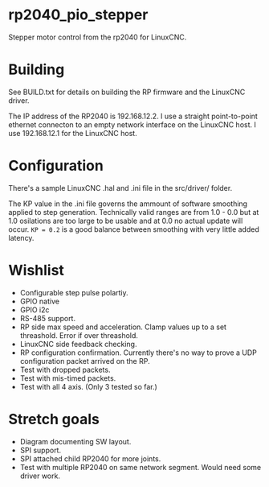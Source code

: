 # rp2040_pio_stepper
Stepper motor control from the rp2040 for LinuxCNC.

# Building
See BUILD.txt for details on building the RP firmware and the LinuxCNC driver.

The IP address of the RP2040 is 192.168.12.2.
I use a straight point-to-point ethernet connecton to an empty network interface on the LinuxCNC host.
I use 192.168.12.1 for the LinuxCNC host.

# Configuration
There's a sample LinuxCNC .hal and .ini file in the src/driver/ folder.

The KP value in the .ini file governs the ammount of software smoothing applied to step generation.
Technically valid ranges are from 1.0 - 0.0 but at 1.0 osilations are too large to be usable and at 0.0 no actual update will occur.
`KP = 0.2` is a good balance between smoothing with very little added latency.

# Wishlist
  * Configurable step pulse polartiy.
  * GPIO native
  * GPIO i2c
  * RS-485 support.
  * RP side max speed and acceleration. Clamp values up to a set threashold. Error if over threashold.
  * LinuxCNC side feedback checking.
  * RP configuration confirmation. Currently there's no way to prove a UDP configuration packet arrived on the RP.
  * Test with dropped packets.
  * Test with mis-timed packets.
  * Test with all 4 axis. (Only 3 tested so far.)

# Stretch goals
  * Diagram documenting SW layout.
  * SPI support.
  * SPI attached child RP2040 for more joints.
  * Test with multiple RP2040 on same network segment. Would need some driver work.
